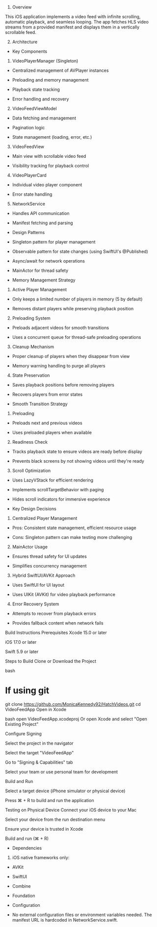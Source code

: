 1) Overview

This iOS application implements a video feed with infinite scrolling, automatic playback, and seamless looping. The app fetches HLS video streams from a provided manifest and displays them in a vertically scrollable feed.



2) Architecture

* Key Components
1. VideoPlayerManager (Singleton)
 
- Centralized management of AVPlayer instances

- Preloading and memory management

- Playback state tracking

- Error handling and recovery

2. VideoFeedViewModel

- Data fetching and management

- Pagination logic

- State management (loading, error, etc.)

3. VideoFeedView

- Main view with scrollable video feed

- Visibility tracking for playback control

4. VideoPlayerCard

- Individual video player component

- Error state handling

5. NetworkService

- Handles API communication

- Manifest fetching and parsing

* Design Patterns
- Singleton pattern for player management

- Observable pattern for state changes (using SwiftUI's @Published)

- Async/await for network operations

- MainActor for thread safety

* Memory Management Strategy

1. Active Player Management

- Only keeps a limited number of players in memory (5 by default)

- Removes distant players while preserving playback position

2. Preloading System

- Preloads adjacent videos for smooth transitions

- Uses a concurrent queue for thread-safe preloading operations

3. Cleanup Mechanism

- Proper cleanup of players when they disappear from view

- Memory warning handling to purge all players

4. State Preservation

- Saves playback positions before removing players

- Recovers players from error states

* Smooth Transition Strategy
  
1. Preloading

- Preloads next and previous videos

- Uses preloaded players when available

2. Readiness Check

- Tracks playback state to ensure videos are ready before display

- Prevents black screens by not showing videos until they're ready

3. Scroll Optimization

- Uses LazyVStack for efficient rendering

- Implements scrollTargetBehavior with paging

- Hides scroll indicators for immersive experience

* Key Design Decisions

1. Centralized Player Management

- Pros: Consistent state management, efficient resource usage

- Cons: Singleton pattern can make testing more challenging

2. MainActor Usage

- Ensures thread safety for UI updates

- Simplifies concurrency management

3. Hybrid SwiftUI/AVKit Approach

- Uses SwiftUI for UI layout

- Uses UIKit (AVKit) for video playback performance

4. Error Recovery System

- Attempts to recover from playback errors

- Provides fallback content when network fails


Build Instructions
Prerequisites
Xcode 15.0 or later

iOS 17.0 or later

Swift 5.9 or later

Steps to Build
Clone or Download the Project

bash
# If using git
git clone https://github.com/MonicaKennedy92/HatchVideos.git
cd VideoFeedApp
Open in Xcode

bash
open VideoFeedApp.xcodeproj
Or open Xcode and select "Open Existing Project"

Configure Signing

Select the project in the navigator

Select the target "VideoFeedApp"

Go to "Signing & Capabilities" tab

Select your team or use personal team for development

Build and Run

Select a target device (iPhone simulator or physical device)

Press ⌘ + R to build and run the application

Testing on Physical Device
Connect your iOS device to your Mac

Select your device from the run destination menu

Ensure your device is trusted in Xcode

Build and run (⌘ + R)


* Dependencies

1. iOS native frameworks only:

- AVKit

- SwiftUI

- Combine

- Foundation

* Configuration
- No external configuration files or environment variables needed. The manifest URL is hardcoded in NetworkService.swift.


